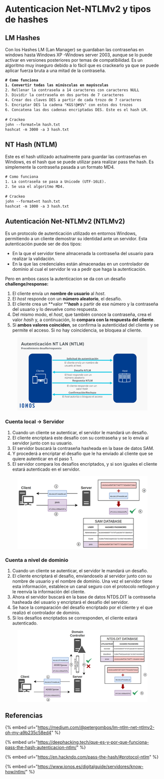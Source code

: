 # Autenticacion Net-NTLMv2 y tipos de hashes

## LM Hashes

Con los Hashes LM (Lan Manager) se guardaban las contraseñas en windows hasta Windows XP -Windows server 2003, aunque se lo puede activar en versiones posteriores por temas de compatibilidad. Es un algoritmo muy inseguro debido a lo fácil que es crackearlo ya que se puede aplicar fuerza bruta a una mitad de la contraseña.

<pre><code><strong># Como funciona
</strong><strong>1. Convertir todas las minúsculas en mayúsculas
</strong>2. Rellenar la contraseña a 14 caracteres con caracteres NULL
3. Dividir la contraseña en dos partes de 7 caracteres
4. Crear dos claves DES a partir de cada trozo de 7 caracteres
5. Encriptar DES la cadena "KGS!@#$%" con estos dos trozos
6. Concatena las dos cadenas encriptadas DES. Este es el hash LM.

# Crackeo
john --format=lm hash.txt
hashcat -m 3000 -a 3 hash.txt
</code></pre>



## NT Hash (NTLM)

Este es el hash utilizado actualmente para guardar las contraseñas en Windows, es el hash que se puede utilizar para realizar pass the hash. Es simplemente la contraseña pasada a un formato MD4.

```
# Como funciona
1. La contraseña se pasa a Unicode (UTF-16LE).
2. Se usa el algoritmo MD4.

# Crackeo
john --format=nt hash.txt
hashcat -m 1000 -a 3 hash.txt
```



## Autenticación Net-NTLMv2 (NTLMv2)

Es un protocolo de autenticación utilizado en entornos Windows, permitiendo a un cliente demostrar su identidad ante un servidor. Esta autenticación puede ser de dos tipos:

* En la que el servidor tiene almacenada la contraseña del usuario para realizar la validación.
* En la que las credenciales están almacenadas en un controlador de dominio al cual el servidor le va a pedir que haga la autenticación.

Pero en ambos casos la autenticacion se da con un desafio **challenge/response:**

1. El cliente envía un **nombre de usuario** al _host_.
2. El _host_ responde con un **número aleatorio**, el desafío.
3. El cliente crea un **valor **_**hash**_ a partir de ese número y la contraseña del usuario y lo devuelve como respuesta.
4. Del mismo modo, el _host_, que también conoce la contraseña, crea el valor _hash_ y, a continuación, lo **compara con la respuesta del cliente**.
5. Si **ambos valores coinciden**, se confirma la autenticidad del cliente y se permite el acceso. Si no hay coincidencia, se bloquea al cliente.

<figure><img src="../../../.gitbook/assets/image (82).png" alt=""><figcaption></figcaption></figure>





### **Cuenta local -> Servidor**

1. Cuando un cliente se autenticar, el servidor le mandará un desafio.
2. El cliente encriptará este desafío con su contraseña y se lo envía al servidor junto con su usuario.
3. El servidor buscará la contraseña hasheada en la base de datos SAM.
4. Y procederá a encriptar el desafío que le ha enviado al cliente que se quiere autenticar en el paso 1.
5. El servidor compara los desafíos encriptados, y si son iguales el cliente estará autenticado en el servidor.

<figure><img src="../../../.gitbook/assets/image (98).png" alt=""><figcaption></figcaption></figure>

### **Cuenta a nivel de dominio**

1. Cuando un cliente se autenticar, el servidor le mandará un desafio.
2. El cliente encriptará el desafio, enviandoselo al servidor junto con su nombre de usuario y el nombre de dominio. Una vez el servidor tiene esta información, establece un canal seguro con el protocolo netlogon y le reenvía la información del cliente.
3. Ahora el servidor buscará en la base de datos NTDS.DIT la contraseña hasheada del usuario y encriptará el desafío del servidor.
4. Se hace la comparación del desafío encriptado por el cliente y el que realizó el controlador de dominio.
5. Si los desafíos encriptados se corresponden, el cliente estará autenticado.

<figure><img src="../../../.gitbook/assets/image (58).png" alt=""><figcaption></figcaption></figure>







## Referencias

{% embed url="https://medium.com/@petergombos/lm-ntlm-net-ntlmv2-oh-my-a9b235c58ed4" %}

{% embed url="https://deephacking.tech/que-es-y-por-que-funciona-pass-the-hash-autenticacion-ntlm/" %}

{% embed url="https://en.hackndo.com/pass-the-hash/#protocol-ntlm" %}

{% embed url="https://www.ionos.es/digitalguide/servidores/know-how/ntlm/" %}

